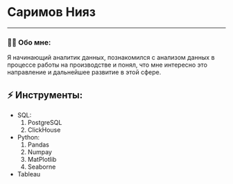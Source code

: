# Саримов Нияз
---
### :man_technologist: Обо мне:
Я начинающий аналитик данных, познакомился с анализом данных в процессе работы на производстве и понял, что мне интересно это направление и дальнейшее развитие в этой сфере.
## ⚡ Инструменты:
- SQL:
  1. PostgreSQL
  2. ClickHouse
- Python:
  1. Pandas
  2. Numpay
  3. MatPlotlib
  4. Seaborne
- Tableau
